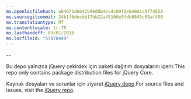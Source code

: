 ```yaml
---
ms.openlocfilehash: ab4671d6642b90d0b4ecdc09fde8e0dcc9f74558
ms.sourcegitcommit: 24b1f6decbb17bb22a45166e5fdb0845c65af498
ms.translationtype: MT
ms.contentlocale: tr-TR
ms.lasthandoff: 03/01/2019
ms.locfileid: "57070449"
---
```

--

<span data-ttu-id="8bdd2-101">Bu depo yalnızca jQuery çekirdek için paketi dağıtım dosyalarını içerir.</span><span class="sxs-lookup"><span data-stu-id="8bdd2-101">This repo only contains package distribution files for jQuery Core.</span></span>

<span data-ttu-id="8bdd2-102">Kaynak dosyaları ve sorunlar için ziyaret [jQuery depo](https://github.com/jquery/jquery).</span><span class="sxs-lookup"><span data-stu-id="8bdd2-102">For source files and issues, visit the [jQuery repo](https://github.com/jquery/jquery).</span></span>

